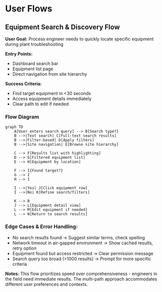 # User Flows

## Equipment Search & Discovery Flow

**User Goal:** Process engineer needs to quickly locate specific equipment during plant troubleshooting

**Entry Points:**
- Dashboard search bar
- Equipment list page
- Direct navigation from site hierarchy

**Success Criteria:**
- Find target equipment in <30 seconds
- Access equipment details immediately
- Clear path to edit if needed

### Flow Diagram

```mermaid
graph TD
    A[User enters search query] --> B{Search type?}
    B -->|Text search| C[Full-text search results]
    B -->|Filter-based| D[Apply filters]
    B -->|Site navigation| E[Browse site hierarchy]
    
    C --> F[Results list with highlighting]
    D --> G[Filtered equipment list]
    E --> H[Equipment by location]
    
    F --> I{Found target?}
    G --> I
    H --> I
    
    I -->|Yes| J[Click equipment row]
    I -->|No| K[Refine search/filters]
    
    K --> B
    J --> L[Equipment detail view]
    L --> M[Edit equipment if needed]
    L --> N[Return to search results]
```

### Edge Cases & Error Handling:

- No search results found → Suggest similar terms, check spelling
- Network timeout in air-gapped environment → Show cached results, retry option
- Equipment found but access restricted → Clear permission message
- Search query too broad (>1000 results) → Prompt for more specific criteria

**Notes:** This flow prioritizes speed over comprehensiveness - engineers in the field need immediate results. The multi-path approach accommodates different user preferences and contexts.
